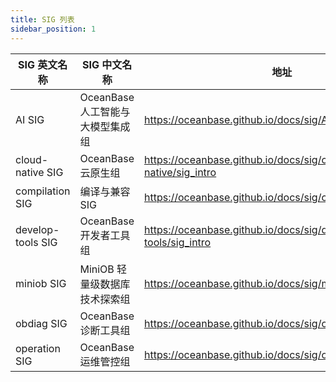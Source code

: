 ```yaml
---
title: SIG 列表
sidebar_position: 1
---
```


| SIG 英文名称 | SIG 中文名称 | 地址 |
|----|----|---------|
|AI SIG|OceanBase 人工智能与大模型集成组|https://oceanbase.github.io/docs/sig/AI/sig_intro|
|cloud-native SIG|OceanBase 云原生组|https://oceanbase.github.io/docs/sig/cloud-native/sig_intro|
|compilation SIG|编译与兼容SIG|https://oceanbase.github.io/docs/sig/compilation/sig_intro|
|develop-tools SIG|OceanBase 开发者工具组|https://oceanbase.github.io/docs/sig/develop-tools/sig_intro|
|miniob SIG|MiniOB 轻量级数据库技术探索组 |https://oceanbase.github.io/docs/sig/miniob/sig_intro|
|obdiag SIG|OceanBase 诊断工具组|https://oceanbase.github.io/docs/sig/obdiag/sig_intro|
|operation SIG|OceanBase 运维管控组|https://oceanbase.github.io/docs/sig/operation/sig_intro|